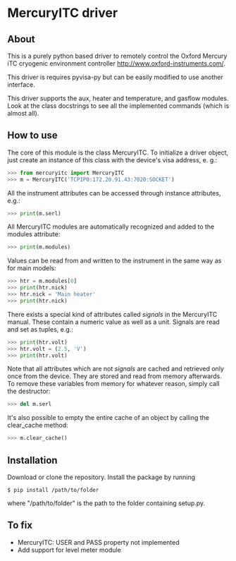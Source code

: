 # MercuryITC driver

## About

This is a purely python based driver to remotely control the 
Oxford Mercury iTC cryogenic 
environment controller <http://www.oxford-instruments.com/>.

This driver is requires pyvisa-py but can be easily modified to use another interface.

This driver supports the aux, heater and temperature, and gasflow modules. Look
at the class docstrings to see all the implemented commands (which is almost all).

## How to use

The core of this module is the class MercuryITC. To initialize a driver object,
just create an instance of this class with the device's visa address, e. g.:

```python
>>> from mercuryitc import MercuryITC
>>> m = MercuryITC('TCPIP0:172.20.91.43:7020:SOCKET')
```

All the instrument attributes can be accessed through instance attributes, e.g.:
```python
>>> print(m.serl)
```
All MercuryITC modules are automatically recognized and added to the modules
attribute:
```python
>>> print(m.modules)
```
Values can be read from and written to the instrument in the same way as for
main models:
```python
>>> htr = m.modules[0]
>>> print(htr.nick)
>>> htr.nick = 'Main heater'
>>> print(htr.nick)
```
There exists a special kind of attributes called *signals* in the MercuryITC
manual. These contain a numeric value as well as a unit. Signals are read
and set as tuples, e.g.:
```python
>>> print(htr.volt)
>>> htr.volt = (2.5, 'V')
>>> print(htr.volt)
```
Note that all attributes which are not *signals* are cached and retrieved only
once from the device. They are stored and read from memory afterwards. To 
remove these variables from memory for whatever reason, simply call the 
destructor:
```python
>>> del m.serl
```
It's also possible to empty the entire cache of an object by calling the
clear_cache method:
```python
>>> m.clear_cache()
```


## Installation
Download or clone the repository. Install the package by running 
```console
$ pip install /path/to/folder
```
where "/path/to/folder" is the path to the folder containing setup.py. 

## To fix

- MercuryITC: USER and PASS property not implemented
- Add support for level meter module

